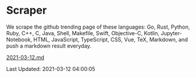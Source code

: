 # Scraper

We scrape the github trending page of these languages: Go, Rust, Python, Ruby, C++, C, Java, Shell, Makefile, Swift, Objective-C, Kotlin, Jupyter-Notebook, HTML, JavaScript, TypeScript, CSS, Vue, TeX, Markdown, and push a markdown result everyday.

[2021-03-12.md](https://github.com/yangwenmai/github-trending-backup/blob/master/2021-03-12.md)

Last Updated: 2021-03-12 04:00:05